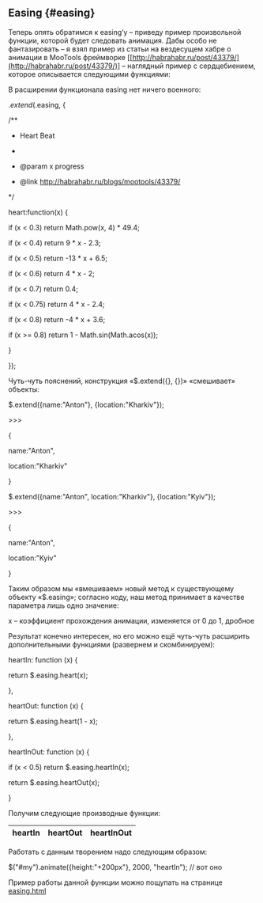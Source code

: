 ## Easing {#easing}

Теперь опять обратимся к easing’у – приведу пример произвольной функции, которой будет следовать анимация. Дабы особо не фантазировать – я взял пример из статьи на вездесущем хабре o анимации в MooTools фреймворке [[http://habrahabr.ru/post/43379/](http://habrahabr.ru/post/43379/)] – наглядный пример с сердцебиением, которое описывается следующими функциями:

В расширении функционала easing нет ничего военного:

$.extend($.easing, {

/**

* Heart Beat

*

* @param x progress

* @link http://habrahabr.ru/blogs/mootools/43379/

*/

heart:function(x) {

if (x &lt; 0.3) return Math.pow(x, 4) * 49.4;

if (x &lt; 0.4) return 9 * x - 2.3;

if (x &lt; 0.5) return -13 * x + 6.5;

if (x &lt; 0.6) return 4 * x - 2;

if (x &lt; 0.7) return 0.4;

if (x &lt; 0.75) return 4 * x - 2.4;

if (x &lt; 0.8) return -4 * x + 3.6;

if (x &gt;= 0.8) return 1 - Math.sin(Math.acos(x));

}

});

Чуть-чуть пояснений, конструкция «$.extend({}, {})» «смешивает» объекты:

$.extend({name:&quot;Anton&quot;}, {location:&quot;Kharkiv&quot;});

&gt;&gt;&gt;

{

name:&quot;Anton&quot;,

location:&quot;Kharkiv&quot;

}

$.extend({name:&quot;Anton&quot;, location:&quot;Kharkiv&quot;}, {location:&quot;Kyiv&quot;});

&gt;&gt;&gt;

{

name:&quot;Anton&quot;,

location:&quot;Kyiv&quot;

}

Таким образом мы «вмешиваем» новый метод к существующему объекту «$.easing»; согласно коду, наш метод принимает в качестве параметра лишь одно значение:

x – коэффициент прохождения анимации, изменяется от 0 до 1, дробное

Результат конечно интересен, но его можно ещё чуть-чуть расширить дополнительными функциями (развернем и скомбинируем):

heartIn: function (x) {

return $.easing.heart(x);

},

heartOut: function (x) {

return $.easing.heart(1 - x);

},

heartInOut: function (x) {

if (x &lt; 0.5) return $.easing.heartIn(x);

return $.easing.heartOut(x);

}

Получим следующие производные функции:

| **heartIn** | **heartOut** | **heartInOut** |
| --- | --- | --- |

Работать с данным творением надо следующим образом:

$(&quot;#my&quot;).animate({height:&quot;+200px&quot;}, 2000, &quot;heartIn&quot;); // вот оно

Пример работы данной функции можно пощупать на странице [easing.html](http://anton.shevchuk.name/book/code/easing.html)